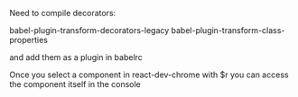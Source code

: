 Need to compile decorators:

babel-plugin-transform-decorators-legacy
babel-plugin-transform-class-properties

and add them as a plugin in babelrc

Once you select a component in react-dev-chrome with $r you can access the component itself in the console
